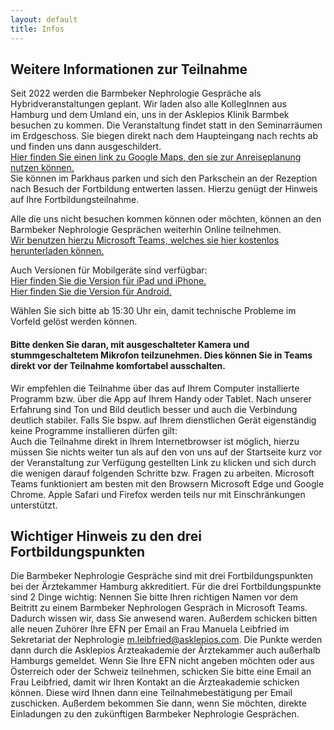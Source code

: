 ```yaml
---
layout: default
title: Infos
---
```

## Weitere Informationen zur Teilnahme
   
Seit 2022 werden die Barmbeker Nephrologie Gespräche als Hybridveranstaltungen geplant. Wir laden also alle KollegInnen aus Hamburg und dem Umland ein, uns in der Asklepios Klinik Barmbek besuchen zu kommen. Die Veranstaltung findet statt in den Seminarräumen im Erdgeschoss. Sie biegen direkt nach dem Haupteingang nach rechts ab und finden uns dann ausgeschildert.   
[Hier finden Sie einen link zu Google Maps, den sie zur Anreiseplanung nutzen können.](https://goo.gl/maps/FASj8h5Pn9MQNBex5)   
Sie können im Parkhaus parken und sich den Parkschein an der Rezeption nach Besuch der Fortbildung entwerten lassen. Hierzu genügt der Hinweis auf Ihre Fortbildungsteilnahme.   

Alle die uns nicht besuchen kommen können oder möchten, können an den Barmbeker Nephrologie Gesprächen weiterhin Online teilnehmen.   
[Wir benutzen hierzu Microsoft Teams, welches sie hier kostenlos herunterladen können.](https://www.microsoft.com/de-de/microsoft-365/microsoft-teams/download-app)

Auch Versionen für Mobilgeräte sind verfügbar:  
[Hier finden Sie die Version für iPad und iPhone.](https://apps.apple.com/de/app/microsoft-teams/id1113153706)  
[Hier finden Sie die Version für Android.](https://play.google.com/store/apps/details?id=com.microsoft.teams&hl=de&gl=US)  
   
Wählen Sie sich bitte ab 15:30 Uhr ein, damit technische Probleme im Vorfeld gelöst werden können.   
   
#### Bitte denken Sie daran, mit ausgeschalteter Kamera und stummgeschaltetem Mikrofon teilzunehmen. Dies können Sie in Teams direkt vor der Teilnahme komfortabel ausschalten.

Wir empfehlen die Teilnahme über das auf Ihrem Computer installierte Programm bzw. über die App auf Ihrem Handy oder Tablet. Nach unserer Erfahrung sind Ton und Bild deutlich besser und auch die Verbindung deutlich stabiler. Falls Sie bspw. auf Ihrem dienstlichen Gerät eigenständig keine Programme installieren dürfen gilt:   
Auch die Teilnahme direkt in Ihrem Internetbrowser ist möglich, hierzu müssen Sie nichts weiter tun als auf den von uns auf der Startseite kurz vor der Veranstaltung zur Verfügung gestellten Link zu klicken und sich durch die wenigen darauf folgenden Schritte bzw. Fragen zu arbeiten. Microsoft Teams funktioniert am besten mit den Browsern Microsoft Edge und Google Chrome. Apple Safari und Firefox werden teils nur mit Einschränkungen unterstützt.  

## Wichtiger Hinweis zu den drei Fortbildungspunkten

Die Barmbeker Nephrologie Gespräche sind mit drei Fortbildungspunkten bei der Ärztekammer Hamburg akkreditiert. Für die drei Fortbildungspunkte sind 2 Dinge wichtig: Nennen Sie bitte Ihren richtigen Namen vor dem Beitritt zu einem Barmbeker Nephrologen Gespräch in Microsoft Teams. Dadurch wissen wir, dass Sie anwesend waren. Außerdem schicken bitten alle neuen Zuhörer Ihre EFN per Email an Frau Manuela Leibfried im Sekretariat der Nephrologie <m.leibfried@asklepios.com>. Die Punkte werden dann durch die Asklepios Ärzteakademie der Ärztekammer auch außerhalb Hamburgs gemeldet. Wenn Sie Ihre EFN nicht angeben möchten oder aus Österreich oder der Schweiz teilnehmen, schicken Sie bitte eine Email an Frau Leibfried, damit wir Ihren Kontakt an die Ärzteakademie schicken können. Diese wird Ihnen dann eine Teilnahmebestätigung per Email zuschicken. Außerdem bekommen Sie dann, wenn Sie möchten, direkte Einladungen zu den zukünftigen Barmbeker Nephrologie Gesprächen.
